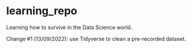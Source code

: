 # learning_repo
Learning how to survive in the Data Science world.

Change #1 (13/09/2022): use Tidyverse to clean a pre-recorded dataset.
